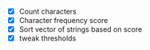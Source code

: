 
- [x] Count characters 
- [x] Character frequency score 
- [x] Sort vector of strings based on score
- [x] tweak thresholds